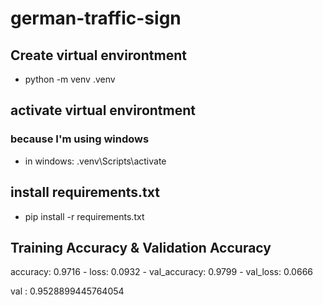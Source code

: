 # german-traffic-sign

## Create virtual environtment
- python -m venv .venv

## activate virtual environtment
### because I'm using windows
- in windows: .venv\Scripts\activate

## install requirements.txt
- pip install -r requirements.txt

## Training Accuracy & Validation Accuracy
accuracy: 0.9716 - loss: 0.0932 - val_accuracy: 0.9799 - val_loss: 0.0666

val : 0.9528899445764054